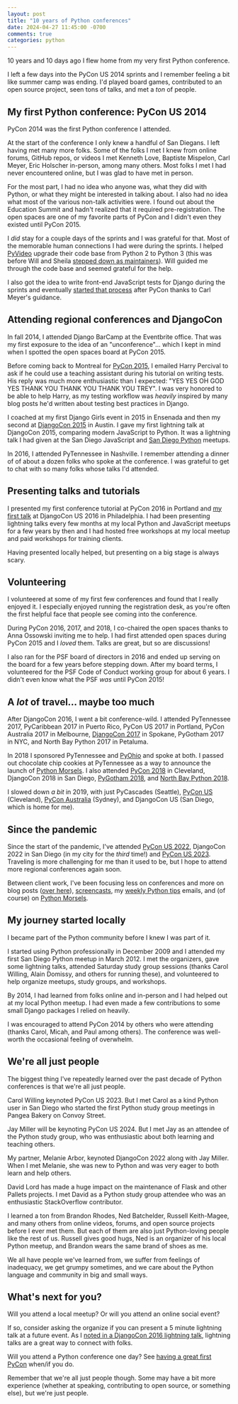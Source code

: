 ```yaml
---
layout: post
title: "10 years of Python conferences"
date: 2024-04-27 11:45:00 -0700
comments: true
categories: python
---
```


10 years and 10 days ago I flew home from my very first Python conference.

I left a few days into the PyCon US 2014 sprints and I remember feeling a bit like summer camp was ending.
I'd played board games, contributed to an open source project, seen tons of talks, and met a *ton* of people.


## My first Python conference: PyCon US 2014

PyCon 2014 was the first Python conference I attended.

At the start of the conference I only knew a handful of San Diegans.
I left having met many more folks.
Some of the folks I met I knew from online forums, GitHub repos, or videos
I met Kenneth Love, Baptiste Mispelon, Carl Meyer, Eric Holscher in-person, among many others.
Most folks I met I had never encountered online, but I was glad to have met in person.

For the most part, I had no idea who anyone was, what they did with Python, or what they might be interested in talking about.
I also had no idea what most of the various non-talk activities were.
I found out about the Education Summit and hadn't realized that it required pre-registration.
The open spaces are one of my favorite parts of PyCon and I didn't even they existed until PyCon 2015.

I *did* stay for a couple days of the sprints and I was grateful for that.
Most of the memorable human connections I had were during the sprints.
I helped [PyVideo][] upgrade their code base from Python 2 to Python 3 (this was before Will and Sheila [stepped down as maintainers][pyvideo handoff]).
Will guided me through the code base and seemed grateful for the help.

I also got the idea to write front-end JavaScript tests for Django during the sprints and eventually [started that process][dep 0003] after PyCon thanks to Carl Meyer's guidance.


## Attending regional conferences and DjangoCon

In fall 2014, I attended Django BarCamp at the Eventbrite office.
That was my first exposure to the idea of an "unconference"... which I kept in mind when I spotted the open spaces board at PyCon 2015.

Before coming back to Montreal for [PyCon 2015](https://twitter.com/treyhunner/status/585969805796212736), I emailed Harry Percival to ask if he could use a teaching assistant during his tutorial on writing tests. His reply was much more enthusiastic than I expected: "YES YES OH GOD YES THANK YOU THANK YOU THANK YOU TREY".
I was very honored to be able to help Harry, as my testing workflow was *heavily* inspired by many blog posts he'd written about testing best practices in Django.

I coached at my first Django Girls event in 2015 in Ensenada and then my second at [DjangoCon 2015](https://twitter.com/algosuna/status/641421944005378048) in Austin. I gave my first lightning talk at DjangoCon 2015, comparing modern JavaScript to Python. It was a lightning talk I had given at the San Diego JavaScript and [San Diego Python][] meetups.

In 2016, I attended PyTennessee in Nashville. I remember attending a dinner of of about a dozen folks who spoke at the conference. I was grateful to get to chat with so many folks whose talks I'd attended.


## Presenting talks and tutorials

I presented my first conference tutorial at PyCon 2016 in Portland and [my first talk][] at DjangoCon US 2016 in Philadelphia.
I had been presenting lightning talks every few months at my local Python and JavaScript meetups for a few years by then and I had hosted free workshops at my local meetup and paid workshops for training clients.

Having presented locally helped, but presenting on a big stage is always scary.


## Volunteering

I volunteered at some of my first few conferences and found that I really enjoyed it.
I especially enjoyed running the registration desk, as you're often the first helpful face that people see coming into the conference.

During PyCon 2016, 2017, and 2018, I co-chaired the open spaces thanks to Anna Ossowski inviting me to help.
I had first attended open spaces during PyCon 2015 and I *loved* them.
Talks are great, but so are discussions!

I also ran for the PSF board of directors in 2016 and ended up serving on the board for a few years before stepping down.
After my board terms, I volunteered for the PSF Code of Conduct working group for about 6 years.
I didn't even know what the PSF *was* until PyCon 2015!


## A *lot* of travel... maybe too much

After DjangoCon 2016, I went a bit conference-wild.
I attended PyTennessee 2017, PyCaribbean 2017 in Puerto Rico, PyCon US 2017 in Portland, PyCon Australia 2017 in Melbourne, [DjangoCon 2017](https://www.flickr.com/photos/144080672@N05/31764542868/) in Spokane, PyGotham 2017 in NYC, and North Bay Python 2017 in Petaluma.

In 2018 I sponsored PyTennessee and [PyOhio](https://twitter.com/jmwatt3/status/1023713820752183296) and spoke at both.
I passed out chocolate chip cookies at PyTennessee as a way to announce the launch of [Python Morsels][].
I also attended [PyCon 2018](https://twitter.com/treyhunner/status/996881842820272128) in Cleveland, DjangoCon 2018 in San Diego, [PyGotham 2018](https://twitter.com/treyhunner/status/1048340952451047425), and [North Bay Python 2018](https://twitter.com/nnja/status/1058589935618318336).

I slowed down *a bit* in 2019, with just PyCascades (Seattle), [PyCon US](https://twitter.com/mariatta/status/1125534406851084288) (Cleveland), [PyCon Australia](https://twitter.com/juliansequeira/status/1157106403598749698) (Sydney), and DjangoCon US (San Diego, which is home for me).


## Since the pandemic

Since the start of the pandemic, I've attended [PyCon US 2022](https://twitter.com/treyhunner/status/1519724687890128899), DjangoCon 2022 in San Diego (in my city for the *third* time!) and [PyCon US 2023](https://mastodon.social/@treyhunner/110243968672457367).
Traveling is more challenging for me than it used to be, but I hope to attend more regional conferences again soon.

Between client work, I've been focusing less on conferences and more on blog posts ([over here][python morsels blog]), [screencasts][], my [weekly Python tips][] emails, and (of course) on [Python Morsels][].


## My journey started locally

I became part of the Python community before I knew I was part of it.

I started using Python professionally in December 2009 and I attended my first San Diego Python meetup in March 2012.
I met the organizers, gave some lightning talks, attended Saturday study group sessions (thanks Carol Willing, Alain Domissy, and others for running these), and volunteered to help organize meetups, study groups, and workshops.

By 2014, I had learned from folks online and in-person and I had helped out at my local Python meetup.
I had even made a few contributions to some small Django packages I relied on heavily.

I was encouraged to attend PyCon 2014 by others who were attending (thanks Carol, Micah, and Paul among others).
The conference was well-worth the occasional feeling of overwhelm.


## We're all just people

The biggest thing I've repeatedly learned over the past decade of Python conferences is that we're all just people.

Carol Willing keynoted PyCon US 2023.
But I met Carol as a kind Python user in San Diego who started the first Python study group meetings in Pangea Bakery on Convoy Street.

Jay Miller will be keynoting PyCon US 2024.
But I met Jay as an attendee of the Python study group, who was enthusiastic about both learning and teaching others.

My partner, Melanie Arbor, keynoted DjangoCon 2022 along with Jay Miller.
When I met Melanie, she was new to Python and was very eager to both learn and help others.

David Lord has made a huge impact on the maintenance of Flask and other Pallets projects.
I met David as a Python study group attendee who was an enthusiastic StackOverflow contributor.

I learned a ton from Brandon Rhodes, Ned Batchelder, Russell Keith-Magee, and many others from online videos, forums, and open source projects before I ever met them.
But each of them are also just Python-loving people like the rest of us.
Russell gives good hugs, Ned is an organizer of his local Python meetup, and Brandon wears the same brand of shoes as me.

We all have people we've learned from, we suffer from feelings of inadequacy, we get grumpy sometimes, and we care about the Python language and community in big and small ways.


## What's next for you?

Will you attend a local meetup?
Or will you attend an online social event?

If so, consider asking the organize if you can present a 5 minute lightning talk at a future event.
As I [noted in a DjangoCon 2016 lightning talk][lightning talk talk], lightning talks are a great way to connect with folks.

Will you attend a Python conference one day?
See [having a great first PyCon][first pycon] when/if you do.

Remember that we're all just people though.
Some may have a bit more experience (whether at speaking, contributing to open source, or something else), but we're just people.


[pyvideo]: https://pyvideo.org
[pyvideo handoff]: https://pyvideo.org/pages/thanks-will-and-sheila.html
[dep 0003]: https://github.com/django/deps/blob/main/final/0003-javascript-tests.rst
[san diego python]: https://www.sandiegopython.org
[python morsels blog]: https://www.pythonmorsels.com/articles/
[screencasts]: https://www.youtube.com/@PythonMorsels
[weekly python tips]: https://www.pythonmorsels.com/newsletter/
[python morsels]: https://www.pythonmorsels.com
[my first talk]: https://pyvideo.org/djangocon-us-2016/readability-counts.html
[lightning talk talk]: https://youtu.be/aNHBr7q-KVw?si=Fryj6Ez4Cw7q-RAq
[first pycon]: https://treyhunner.com/2018/04/how-to-make-the-most-of-your-first-pycon/
